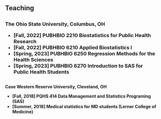 <h1 id="Teaching"></h1>

<h2 style="margin: 30px 0px 10px;">Teaching</h2>

<h3 style="margin: 30px 0px 10px;">The Ohio State University, Columbus, OH

<ul>

<li><strong>[Fall, 2022]</strong> PUBHBIO 2210 Biostatistics for Public Health Research
<li><strong>[Fall, 2022]</strong> PUBHBIO 6210 Applied Biostatistics I
  <li><strong>[Spring, 2023]</strong> PUBHBIO 6250 Regression Methods for the Health Sciences
    <li><strong>[Spring, 2023]</strong> PUBHBIO 6270 Introduction to SAS for Public Health Students
</div>
</ul>

<h4 style="margin: 30px 0px 10px;">Case Western Reserve University, Cleveland, OH

<ul>

<li><strong>[Fall, 2018]</strong> PQHS 414 Data Management and Statistics Programing (SAS)
<li><strong>[Summer, 2018]</strong> Medical statistics for MD students (Lerner College of Medicine)
</div>
</ul>

